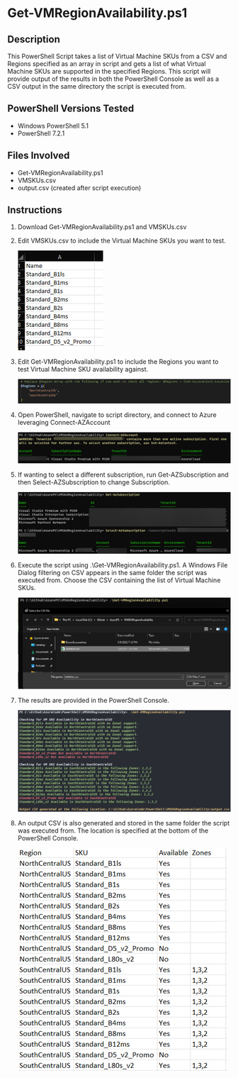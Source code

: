 # Get-VMRegionAvailability.ps1
## Description
This PowerShell Script takes a list of Virtual Machine SKUs from a CSV and Regions specified as an array in script and gets a list of what Virtual Machine SKUs are supported in the specified Regions.  This script will provide output of the results in both the PowerShell Console as well as a CSV output in the same directory the script is executed from. 

## PowerShell Versions Tested
- Windows PowerShell 5.1
- PowerShell 7.2.1

## Files Involved
- Get-VMRegionAvailability.ps1
- VMSKUs.csv
- output.csv (created after script execution)

## Instructions
1. Download Get-VMRegionAvailability.ps1 and VMSKUs.csv
   
2. Edit VMSKUs.csv to include the Virtual Machine SKUs you want to test.
   
    ![Alt text](./DemoScreenshots/demo1.jpg?raw=true)

3. Edit Get-VMRegionAvailability.ps1 to include the Regions you want to test Virtual Machine SKU availability against.
   
   ![Alt text](./DemoScreenshots/demo2.jpg?raw=true)
   
4. Open PowerShell, navigate to script directory, and connect to Azure leveraging Connect-AZAccount

    ![Alt text](./DemoScreenshots/demo3.jpg?raw=true)

5. If wanting to select a different subscription, run Get-AZSubscription and then Select-AZSubscription to change Subscription.

    ![Alt text](./DemoScreenshots/demo4.jpg?raw=true)

6. Execute the script using .\Get-VMRegionAvailability.ps1.  A Windows File Dialog filtering on CSV appears in the same folder the script was executed from.  Choose the CSV containing the list of Virtual Machine SKUs.

    ![Alt text](./DemoScreenshots/demo5.jpg?raw=true)

7. The results are provided in the PowerShell Console. 

    ![Alt text](./DemoScreenshots/demo6.jpg?raw=true)

8. An output CSV is also generated and stored in the same folder the script was executed from. The location is specified at the bottom of the PowerShell Console. 
   
   ![Alt text](./DemoScreenshots/demo7.jpg?raw=true)